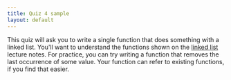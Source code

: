 ```yaml
---
title: Quiz 4 sample
layout: default
---
```


This quiz will ask you to write a single function that does something
with a linked list. You'll want to understand the functions shown on
the [linked list](/lecture/linked-lists.html) lecture notes. For
practice, you can try writing a function that removes the last
occurrence of some value. Your function can refer to existing
functions, if you find that easier.
